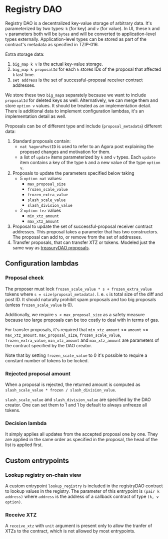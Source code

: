 <!--
SPDX-FileCopyrightText: 2021 TQ Tezos
SPDX-License-Identifier: LicenseRef-MIT-TQ
-->

# Registry DAO

Registry DAO is a decentralized key-value storage of arbitrary data.
It's parameterized by two types: `k` (for key) and `v` (for value).
In UI, these `k` and `v` parameters both will be `bytes` and will be converted to application-level types externally.
Application-level types can be stored as part of the contract's metadata as specified in TZIP-016.

Extra storage data:
1. `big_map k v` is the actual key-value storage.
2. `big_map k proposalId` for each `k` stores IDs of the proposal that affected `k` last time.
3. `set address` is the set of successful-proposal receiver contract addresses.

We store these two `big_map`s separately because we want to include `proposalId` for deleted keys as well.
Alternatively, we can merge them and store `option v` values.
It should be treated as an implementation detail.
There is additional data to implement configuration lambdas, it's an implementation detail as well.

Proposals can be of different type and include (`proposal_metadata`) different data:

1. Standard proposals contain:
   - `nat %agoraPostID` is used to refer to an Agora post explaining the proposed changes and motivation for them.
   - a list of `update` items parameterized by `k` and `v` types. Each `update` item contains a key of the type `k` and a new value of the type `option v`.
2. Proposals to update the parameters specified below taking
   - 5 `option nat` values:
      - `max_proposal_size`
      - `frozen_scale_value`
      - `frozen_extra_value`
      - `slash_scale_value`
      - `slash_division_value`
   - 2 `option tez` values
      - `min_xtz_amount`
      - `max_xtz_amount`
3. Proposal to update the set of successful-proposal receiver contract addresses.
This proposal takes a parameter that has two constructors. The proposal can add to,
or remove from the set of addresses.
4. Transfer proposals, that can transfer XTZ or tokens.
Modeled just the same way as [treasuryDAO proposals](./treasury.md).

## Configuration lambdas

### Proposal check

The proposer must lock `frozen_scale_value * s + frozen_extra_value` tokens where `s = size(proposal_metadata)`.
I. e. `s` is total size of the diff and post ID.
It should naturally prohibit spam proposals and too big proposals (unless `frozen_scale_value` is 0).

Additionally, we require `s < max_proposal_size` as a safety measure because too large proposals can be too costly to deal with in terms of gas.

For transfer proposals, it's required that `min_xtz_amount` <= `amount` <= `max_xtz_amount`.
`max_proposal_size`, `frozen_scale_value`, `frozen_extra_value`, `min_xtz_amount` and `max_xtz_amount`
are parameters of the contract specified by the DAO creator.

Note that by setting `frozen_scale_value` to 0 it's possible to require a constant number of tokens to be locked.

### Rejected proposal amount

When a proposal is rejected, the returned amount is computed as `slash_scale_value * frozen / slash_division_value`.

`slash_scale_value` and `slash_division_value` are specified by the DAO creator.
One can set them to 1 and 1 by default to always unfreeze all tokens.

### Decision lambda

It simply applies all updates from the accepted proposal one by one.
They are applied in the same order as specified in the proposal, the head of the
list is applied first.

## Custom entrypoints

### Lookup registry on-chain view

A custom entrypoint `lookup_registry` is included in the registryDAO contract
to lookup values in the registry. The parameter of this entrypoint is `(pair k address)`
where `address` is the address of a callback contract of type `(k, v option)`.

### Receive XTZ

A `receive_xtz` with `unit` argument is present only to allow the tranfer of XTZs
to the contract, which is not allowed by most entrypoints.

